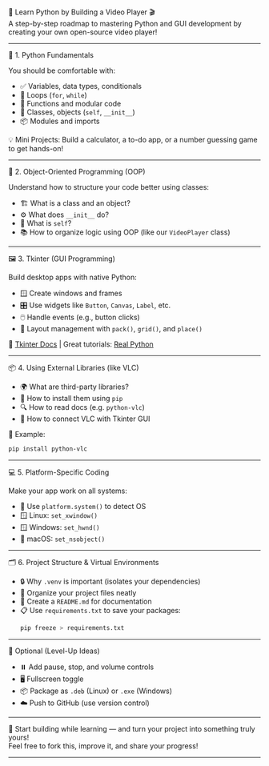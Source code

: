 🧠 Learn Python by Building a Video Player 🎬  
A step-by-step roadmap to mastering Python and GUI development by creating your own open-source video player!

---

 📘 1. Python Fundamentals

You should be comfortable with:

- ✅ Variables, data types, conditionals
- 🔁 Loops (`for`, `while`)
- 🧩 Functions and modular code
- 🧠 Classes, objects (`self`, `__init__`)
- 📦 Modules and imports

💡 Mini Projects: Build a calculator, a to-do app, or a number guessing game to get hands-on!

---

 🧱 2. Object-Oriented Programming (OOP)

Understand how to structure your code better using classes:

- 🏗️ What is a class and an object?
- ⚙️ What does `__init__` do?
- 🔄 What is `self`?
- 📚 How to organize logic using OOP (like our `VideoPlayer` class)

---

 🖼️ 3. Tkinter (GUI Programming)

Build desktop apps with native Python:

- 🪟 Create windows and frames
- 🎛️ Use widgets like `Button`, `Canvas`, `Label`, etc.
- 🖱️ Handle events (e.g., button clicks)
- 🔲 Layout management with `pack()`, `grid()`, and `place()`

📘 [Tkinter Docs](https://docs.python.org/3/library/tk.html) | Great tutorials: [Real Python](https://realpython.com/python-gui-tkinter/)

---

 📦 4. Using External Libraries (like VLC)

- 🌍 What are third-party libraries?
- 💾 How to install them using `pip`
- 🔍 How to read docs (e.g. `python-vlc`)
- 🎥 How to connect VLC with Tkinter GUI

🧪 Example:
```bash
pip install python-vlc
```

---

 💻 5. Platform-Specific Coding

Make your app work on all systems:

- 🧠 Use `platform.system()` to detect OS
- 🪟 Linux: `set_xwindow()`  
- 🪟 Windows: `set_hwnd()`  
- 🍏 macOS: `set_nsobject()`

---

 🗂️ 6. Project Structure & Virtual Environments

- 🔒 Why `.venv` is important (isolates your dependencies)
- 📁 Organize your project files neatly
- 📝 Create a `README.md` for documentation
- 📋 Use `requirements.txt` to save your packages:
  ```bash
  pip freeze > requirements.txt
  ```

---

 🌱 Optional (Level-Up Ideas)

- ⏸️ Add pause, stop, and volume controls
- 🖥️ Fullscreen toggle
- 📦 Package as `.deb` (Linux) or `.exe` (Windows)
- ☁️ Push to GitHub (use version control)

---

🚀 Start building while learning — and turn your project into something truly yours!  
Feel free to fork this, improve it, and share your progress!

---

